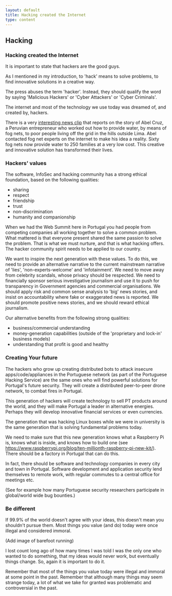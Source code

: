 ```yaml
---
layout: default
title: Hacking created the Internet
type: content
---
```


## Hacking

### Hacking created the Internet

It is important to state that hackers are the good guys.

As I mentioned in my introduction, to 'hack' means to solve problems, to find innovative solutions in a creative way. 

The press abuses the term 'hacker'. Instead, they should qualify the word by saying 'Malicious Hackers' or 'Cyber Attackers' or 'Cyber Criminals'.

The internet and most of the technology we use today was dreamed of, and created by, hackers.

There is a very [interesting news clip](http://www.bbc.co.uk/news/video_and_audio/features/magazine-38175202/38175202) that reports on the story of Abel Cruz, a Peruvian entrepreneur who worked out how to provide water, by means of fog nets, to poor people living off the grid in the hills outside Lima. Abel contacted fog net experts on the internet to make his idea a reality. Sixty fog nets now provide water to 250 families at a very low cost. This creative and innovative solution has transformed their lives.

### Hackers' values

The software, InfoSec and hacking community has a strong ethical foundation, based on the following qualities:

* sharing
* respect
* friendship
* trust
* non-discrimination
* humanity and companionship

When we had the Web Summit here in Portugal you had people from competing companies all working together to solve a common problem.  What mattered is that everyone present shared the same passion to solve the problem. That is what we must nurture, and that is what hacking offers. The hacker community spirit needs to be applied to our country.

We want to inspire the next generation with these values. To do this, we need to provide an alternative narrative to the current mainstream narrative of 'lies', 'non-experts-welcome' and 'infotainment'. We need to move away from celebrity scandals, whose privacy should be respected. We need to financially sponsor serious investigative journalism and use it to push for transparency in Government agencies and commercial organisations. We should apply risk and common sense analysis to 'big' news stories, and insist on accountability where fake or exaggerated news is reported. We should promote positive news stories, and we should reward ethical journalism. 

Our alternative benefits from the following strong qualities:

* business/commercial understanding
* money-generation capabilities (outside of the 'proprietary and lock-in' business models)
* understanding that profit is good and healthy

### Creating Your future

The hackers who grow up creating distributed bots to attack insecure apps/code/appliances in the Portuguese network (as part of the Portuguese Hacking Service) are the same ones who will find powerful solutions for Portugal's future security. They will create a distributed peer-to-peer drone network, to combat fires in Portugal. 

This generation of hackers will create technology to sell PT products around the world, and they will make Portugal a leader in alternative energies. Perhaps they will develop innovative financial services or even currencies.
 
The generation that was hacking Linux boxes while we were in university is the same generation that is solving fundamental problems today. 

We need to make sure that this new generation knows what a Raspberry Pi is, knows what is inside, and knows how to build one (see https://www.raspberrypi.org/blog/ten-millionth-raspberry-pi-new-kit/). There should be a factory in Portugal that can do this.  

In fact, there should be software and technology companies in every city and town in Portugal. Software development and application security lend themselves to remote work, with regular commutes to a central office for meetings etc.

(See for example how many Portuguese security researchers participate in global/world wide bug bounties.)


### Be different

If 99.9% of the world doesn't agree with your ideas, this doesn't mean you shouldn't pursue them.
Most things you value (and do) today were once illegal and considered immoral.

(Add image of barefoot running)

I lost count long ago of how many times I was told I was the only one who wanted to do something, that my ideas would never work, but eventually things change. So, again it is important to do it.

Remember that most of the things you value today were illegal and immoral at some point in the past. Remember that although many things may seem strange today, a lot of what we take for granted was problematic and controversial in the past.

